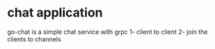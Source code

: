 # chat application
go-chat is a simple chat service with grpc
1- client to client
2- join the clients to channels